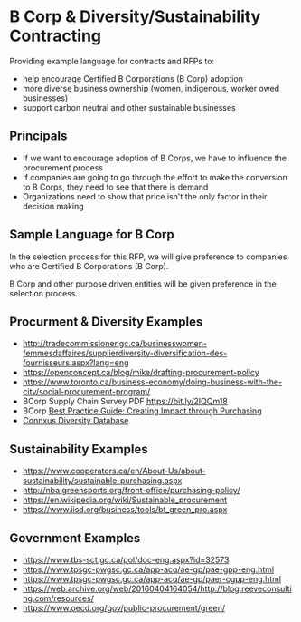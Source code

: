 # B Corp & Diversity/Sustainability Contracting
Providing example language for contracts and RFPs to:
- help encourage Certified B Corporations (B Corp) adoption
- more diverse business ownership (women, indigenous, worker owed businesses)
- support carbon neutral and other sustainable businesses

## Principals

- If we want to encourage adoption of B Corps, we have to influence the procurement process
- If companies are going to go through the effort to make the conversion to B Corps, they need to see that there is demand
- Organizations need to show that price isn't the only factor in their decision making

## Sample Language for B Corp

In the selection process for this RFP, we will give preference to companies who are Certified B Corporations (B Corp). 

B Corp and other purpose driven entities will be given preference in the selection process.

## Procurment & Diversity Examples
- http://tradecommissioner.gc.ca/businesswomen-femmesdaffaires/supplierdiversity-diversification-des-fournisseurs.aspx?lang=eng
- https://openconcept.ca/blog/mike/drafting-procurement-policy
- https://www.toronto.ca/business-economy/doing-business-with-the-city/social-procurement-program/
- BCorp Supply Chain Survey PDF https://bit.ly/2IQQm18
- BCorp [Best Practice Guide: Creating Impact through Purchasing](https://b-lab.uservoice.com/knowledgebase/articles/1161454-best-practice-guide-creating-impact-through-purch)
- [Connxus Diversity Database](https://connxus.com/supplier-diversity-solutions/buyer-services-connxus-database/)


## Sustainability Examples
- https://www.cooperators.ca/en/About-Us/about-sustainability/sustainable-purchasing.aspx
- http://nba.greensports.org/front-office/purchasing-policy/
- https://en.wikipedia.org/wiki/Sustainable_procurement
- https://www.iisd.org/business/tools/bt_green_pro.aspx

## Government Examples
- https://www.tbs-sct.gc.ca/pol/doc-eng.aspx?id=32573
- https://www.tpsgc-pwgsc.gc.ca/app-acq/ae-gp/pae-gpp-eng.html
- https://www.tpsgc-pwgsc.gc.ca/app-acq/ae-gp/paer-cgpp-eng.html
- https://web.archive.org/web/20160404164054/http://blog.reeveconsulting.com/resources/
- https://www.oecd.org/gov/public-procurement/green/
